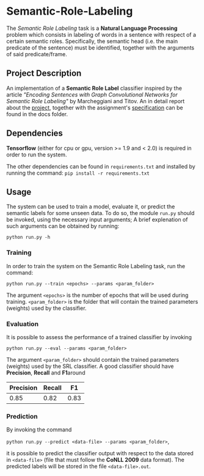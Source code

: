 # Semantic-Role-Labeling
The *Semantic Role Labeling* task is a **Natural Language Processing** problem which consists in labeling of words in a sentence with respect of a certain semantic roles. Specifically, the semantic head (i.e. the main predicate of the sentence) must be identified, together with the arguments of said predicate/frame.

## Project Description
An implementation of a **Semantic Role Label** classifier inspired by the article *"Encoding Sentences with Graph Convolutional Networks for Semantic Role Labeling"* by Marcheggiani and Titov. An in detail report about the [project](https://github.com/giorgio-mariani/Semantic-Role-Labeling/blob/master/docs/report.pdf), together with the assignment's [specification](https://github.com/giorgio-mariani/Semantic-Role-Labeling/blob/master/docs/assignment.pdf) can be found in the docs folder.


## Dependencies
**Tensorflow** (either for cpu or gpu, version >= 1.9 and < 2.0) is required in order to run the system.

The other dependencies can be found in `requirements.txt` and installed by running the command:
`pip install -r requirements.txt`


## Usage
The system can be used to train a model, evaluate it, or predict the semantic labels for some unseen data.
To do so, the module `run.py` should be invoked, using the necessary input arguments;
A brief explenation of such arguments can be obtained by running:

   `python run.py -h`

### Training
In order to train the system on the Semantic Role Labeling task, run the command:

  `python run.py --train <epochs> --params <param_folder>`

The argument `<epochs>` is the number of epochs that will be used during training.
`<param_folder>` is the folder that will contain the trained parameters (weights) used by the classifier.

### Evaluation
It is possible to assess the performance of a trained classifier by invoking

   `python run.py --eval --params <param_folder>`

The argument `<param_folder>` should contain the trained parameters (weights) used by the SRL classifier. A good classifier should have **Precision**, **Recall** and **F1**around 

|**Precision**|**Recall**|**F1**|
|-------------|----------|------|
|    0.85     |    0.82  | 0.83 |

### Prediction
By invoking the command

   `python run.py --predict <data-file> --params <param_folder>`,

it is possible to predict the classifier output with respect to the data stored in 
`<data-file>` (file that must follow the **CoNLL 2009** data format). The predicted labels will be stored in the file `<data-file>.out`.
